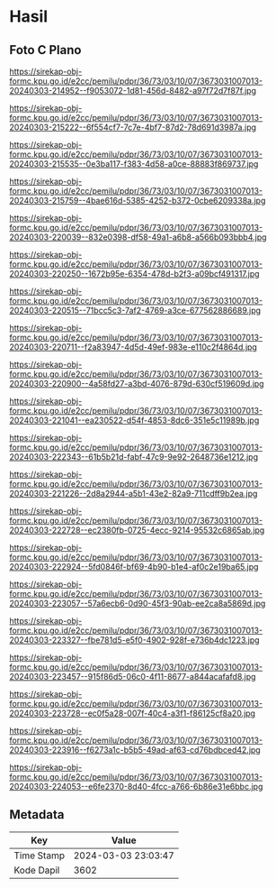 # Hasil

## Foto C Plano

https://sirekap-obj-formc.kpu.go.id/e2cc/pemilu/pdpr/36/73/03/10/07/3673031007013-20240303-214952--f9053072-1d81-456d-8482-a97f72d7f87f.jpg

https://sirekap-obj-formc.kpu.go.id/e2cc/pemilu/pdpr/36/73/03/10/07/3673031007013-20240303-215222--6f554cf7-7c7e-4bf7-87d2-78d691d3987a.jpg

https://sirekap-obj-formc.kpu.go.id/e2cc/pemilu/pdpr/36/73/03/10/07/3673031007013-20240303-215535--0e3ba117-f383-4d58-a0ce-88883f869737.jpg

https://sirekap-obj-formc.kpu.go.id/e2cc/pemilu/pdpr/36/73/03/10/07/3673031007013-20240303-215759--4bae616d-5385-4252-b372-0cbe6209338a.jpg

https://sirekap-obj-formc.kpu.go.id/e2cc/pemilu/pdpr/36/73/03/10/07/3673031007013-20240303-220039--832e0398-df58-49a1-a6b8-a566b093bbb4.jpg

https://sirekap-obj-formc.kpu.go.id/e2cc/pemilu/pdpr/36/73/03/10/07/3673031007013-20240303-220250--1672b95e-6354-478d-b2f3-a09bcf491317.jpg

https://sirekap-obj-formc.kpu.go.id/e2cc/pemilu/pdpr/36/73/03/10/07/3673031007013-20240303-220515--71bcc5c3-7af2-4769-a3ce-677562886689.jpg

https://sirekap-obj-formc.kpu.go.id/e2cc/pemilu/pdpr/36/73/03/10/07/3673031007013-20240303-220711--f2a83947-4d5d-49ef-983e-e110c2f4864d.jpg

https://sirekap-obj-formc.kpu.go.id/e2cc/pemilu/pdpr/36/73/03/10/07/3673031007013-20240303-220900--4a58fd27-a3bd-4076-879d-630cf519609d.jpg

https://sirekap-obj-formc.kpu.go.id/e2cc/pemilu/pdpr/36/73/03/10/07/3673031007013-20240303-221041--ea230522-d54f-4853-8dc6-351e5c11989b.jpg

https://sirekap-obj-formc.kpu.go.id/e2cc/pemilu/pdpr/36/73/03/10/07/3673031007013-20240303-222343--61b5b21d-fabf-47c9-9e92-2648736e1212.jpg

https://sirekap-obj-formc.kpu.go.id/e2cc/pemilu/pdpr/36/73/03/10/07/3673031007013-20240303-221226--2d8a2944-a5b1-43e2-82a9-711cdff9b2ea.jpg

https://sirekap-obj-formc.kpu.go.id/e2cc/pemilu/pdpr/36/73/03/10/07/3673031007013-20240303-222728--ec2380fb-0725-4ecc-9214-95532c6865ab.jpg

https://sirekap-obj-formc.kpu.go.id/e2cc/pemilu/pdpr/36/73/03/10/07/3673031007013-20240303-222924--5fd0846f-bf69-4b90-b1e4-af0c2e19ba65.jpg

https://sirekap-obj-formc.kpu.go.id/e2cc/pemilu/pdpr/36/73/03/10/07/3673031007013-20240303-223057--57a6ecb6-0d90-45f3-90ab-ee2ca8a5869d.jpg

https://sirekap-obj-formc.kpu.go.id/e2cc/pemilu/pdpr/36/73/03/10/07/3673031007013-20240303-223327--fbe781d5-e5f0-4902-928f-e736b4dc1223.jpg

https://sirekap-obj-formc.kpu.go.id/e2cc/pemilu/pdpr/36/73/03/10/07/3673031007013-20240303-223457--915f86d5-06c0-4f11-8677-a844acafafd8.jpg

https://sirekap-obj-formc.kpu.go.id/e2cc/pemilu/pdpr/36/73/03/10/07/3673031007013-20240303-223728--ec0f5a28-007f-40c4-a3f1-f86125cf8a20.jpg

https://sirekap-obj-formc.kpu.go.id/e2cc/pemilu/pdpr/36/73/03/10/07/3673031007013-20240303-223916--f6273a1c-b5b5-49ad-af63-cd76bdbced42.jpg

https://sirekap-obj-formc.kpu.go.id/e2cc/pemilu/pdpr/36/73/03/10/07/3673031007013-20240303-224053--e6fe2370-8d40-4fcc-a766-6b86e31e6bbc.jpg


## Metadata

| Key        | Value               |
| ---------- | ------------------- |
| Time Stamp | 2024-03-03 23:03:47 |
| Kode Dapil | 3602                |



